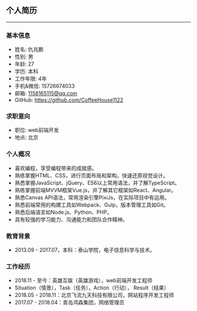 ## 个人简历
<hr>

### 基本信息
- 姓名: 仇兆鹏
- 性别: 男
- 年龄: 27
- 学历: 本科
- 工作年限: 4年
- 手机&微信: 15726674033
- 邮箱: 1158165115@qq.com
- GitHub: https://github.com/CoffeeHouse1122

### 求职意向
- 职位: web前端开发
- 地点: 北京

### 个人概况
- 喜欢编程，享受编程带来的成就感。
- 熟练掌握HTML、CSS，进⾏⻚⾯布局和架构，快速还原视觉设计。
- 熟悉掌握JavaScript、jQuery、ES6以上常用语法，并了解TypeScript。
- 熟练掌握前端MVVM框架Vue.js，并了解其它框架如React、Angular。
- 熟悉Canvas API语法，常用渲染引擎PixiJs，在实际项目中有运用。
- 熟悉前端常用的构建工具如Webpack、Gulp，版本管理⼯具如Git。
- 熟悉后端语言如Node.js、Python、PHP。
- 具有较强的学习能力、沟通能力和团队合作精神。

### 教育背景
- 2013.09 - 2017.07，本科：泰山学院，电子信息科学与技术。

### 工作经历
- 2018.11 - 至今：英雄互娱（英雄游戏），web前端开发工程师
- Situation（情景），Task（任务），Action（行动）， Result（结果）
- 2018.05 - 2018.11：北京飞流九天科技有限公司，网站程序开发工程师
- 2017.07 - 2018.04：青岛鸿森集团，网络管理员
